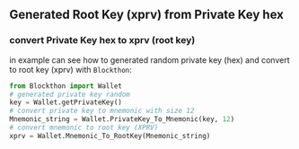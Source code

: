 ## Generated Root Key (xprv) from Private Key hex

### convert Private Key hex to xprv (root key)

in example can see how to generated random private key (hex) and convert to root key (xprv) with `Blockthon`:
```python
from Blockthon import Wallet
# generated private key random
key = Wallet.getPrivateKey()
# convert private key to mnemonic with size 12
Mnemonic_string = Wallet.PrivateKey_To_Mnemonic(key, 12)
# convert mnemonic to root key (XPRV)
xprv = Wallet.Mnemonic_To_RootKey(Mnemonic_string)
```
